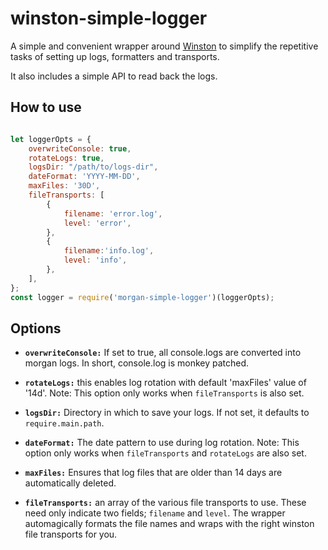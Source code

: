 # winston-simple-logger
A simple and convenient wrapper around [Winston](https://www.npmjs.com/package/winston) to simplify the repetitive tasks of setting up logs, formatters and transports.

It also includes a simple API to read back the logs.

## How to use

```javascript

let loggerOpts = {    
	overwriteConsole: true,    
	rotateLogs: true,
	logsDir: "/path/to/logs-dir",
	dateFormat: 'YYYY-MM-DD',
	maxFiles: '30D',
	fileTransports: [
		{
			filename: 'error.log',
			level: 'error',
		},
		{
			filename:'info.log',
			level: 'info',
		},
	],
};
const logger = require('morgan-simple-logger')(loggerOpts);

```

## Options
- **```overwriteConsole:```** If set to true, all console.logs are converted into morgan logs. In short, console.log is monkey patched.

- **```rotateLogs:```** this enables log rotation with default 'maxFiles' value of '14d'. Note: This option only works when ```fileTransports``` is also set. 

- **```logsDir:```** Directory in which to save your logs. If not set, it defaults to ```require.main.path```.

- **```dateFormat:```** The date pattern to use during log rotation. Note: This option only works when ```fileTransports``` and ```rotateLogs``` are also set. 

- **```maxFiles:```**  Ensures that log files that are older than 14 days are automatically deleted.

- **```fileTransports:```** an array of the various file transports to use. These need only indicate two fields; ```filename``` and ```level```. The wrapper automagically formats the file names and wraps with the right winston file transports for you.